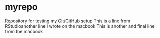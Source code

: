 # myrepo
Repository for testing my Git/GitHub setup
This is a line from RStudioanother line I wrote on the macbook
This is another and final line from the macbook